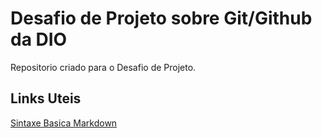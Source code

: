 # Desafio de Projeto sobre Git/Github da DIO

Repositorio criado para o Desafio de Projeto.

## Links Uteis
[Sintaxe Basica Markdown](https://www.markdownguide.org/basic-sysntax/)

